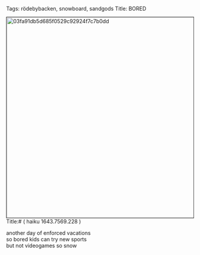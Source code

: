 Tags: rödebybacken, snowboard, sandgods
Title: BORED
  
<p><img src="https://objects.hbvu.su/blotpix/2013/02/24.jpeg" width=540 height=540 alt="03fa91db5d685f0529c92924f7c7b0dd" border=1>
Title:# ( haiku  1643.7569.228 )  
  
another day of enforced vacations  
so bored kids can try new sports  
but not videogames so snow  
